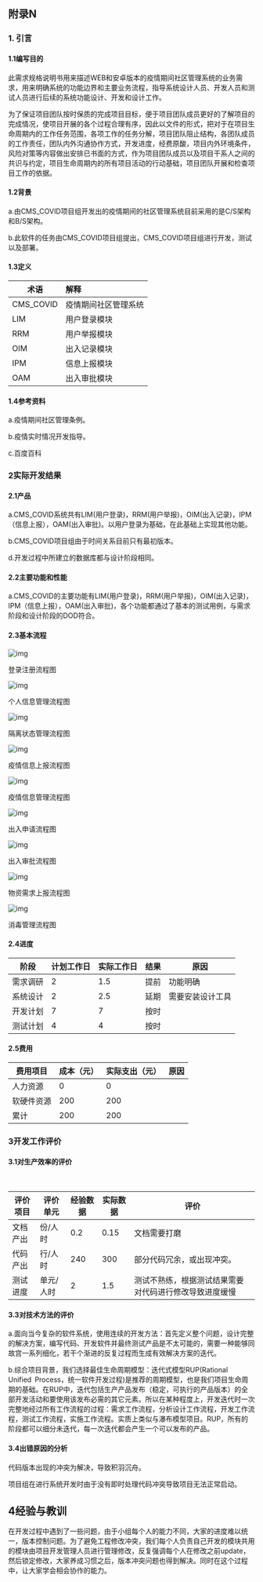 ## 附录N

### 1. 引言

#### 1.1编写目的

  此需求规格说明书用来描述WEB和安卓版本的疫情期间社区管理系统的业务需求，用来明确系统的功能边界和主要业务流程，指导系统设计人员、开发人员和测试人员进行后续的系统功能设计、开发和设计工作。

为了保证项目团队按时保质的完成项目目标，便于项目团队成员更好的了解项目的完成情况，使项目开展的各个过程合理有序，因此以文件的形式，把对于在项目生命周期内的工作任务范围，各项工作的任务分解，项目团队阻止结构，各团队成员的工作责任，团队内外沟通协作方式，开发进度，经费原酸，项目内外环境条件，风险对策等内容做出安排已书面的方式，作为项目团队成员以及项目干系人之间的共识与约定，项目生命周期内的所有项目活动的行动基础，项目团队开展和检查项目工作的依据。

#### 1.2背景

 a.由CMS_COVID项目组开发出的疫情期间的社区管理系统目前采用的是C/S架构和B/S架构。

b.此软件的任务由CMS_COVID项目组提出，CMS_COVID项目组进行开发，测试以及部署。

#### 1.3定义

| 术语      | 解释                 |
| --------- | :------------------- |
| CMS_COVID | 疫情期间社区管理系统 |
| LIM       | 用户登录模块         |
| RRM       | 用户举报模块         |
| OIM       | 出入记录模块         |
| IPM       | 信息上报模块         |
| OAM       | 出入审批模块         |



####  1.4参考资料 

  a.疫情期间社区管理条例。

  b.疫情实时情况开发指导。

  c.百度百科

### 2实际开发结果 

####  2.1产品 

  a.CMS_COVID系统共有LIM(用户登录)，RRM(用户举报)，OIM(出入记录)，IPM（信息上报），OAM(出入审批)。以用户登录为基础，在此基础上实现其他功能。

  b.CMS_COVID项目组由于时间关系目前只有最初版本。 

  d.开发过程中所建立的数据库都与设计阶段相同。

####  2.2主要功能和性能

a.CMS_COVID的主要功能有LIM(用户登录)，RRM(用户举报)，OIM(出入记录)，IPM（信息上报），OAM(出入审批)，各个功能都通过了基本的测试用例，与需求阶段和设计阶段的DOD符合。

#### 2.3基本流程 

![img](https://raw.githubusercontent.com/sunglo702/CMS_COVID/yzq_dev/WorkWeekReport/Week02/pfchart/signin.png)

登录注册流程图

![img](https://raw.githubusercontent.com/sunglo702/CMS_COVID/yzq_dev/WorkWeekReport/Week02/pfchart/per_info.png)

个人信息管理流程图

![img](https://raw.githubusercontent.com/sunglo702/CMS_COVID/yzq_dev/WorkWeekReport/Week02/pfchart/quarantine.png)

隔离状态管理流程图

![img](https://raw.githubusercontent.com/sunglo702/CMS_COVID/yzq_dev/WorkWeekReport/Week02/pfchart/vinfo_repo.png)

疫情信息上报流程图

![img](https://raw.githubusercontent.com/sunglo702/CMS_COVID/yzq_dev/WorkWeekReport/Week02/pfchart/vinfo_mana.png)

疫情信息管理流程图

![img](https://raw.githubusercontent.com/sunglo702/CMS_COVID/yzq_dev/WorkWeekReport/Week02/pfchart/access.png)

出入申请流程图

![img](https://raw.githubusercontent.com/sunglo702/CMS_COVID/yzq_dev/WorkWeekReport/Week02/pfchart/accheck.png)

出入审批流程图

![img](https://raw.githubusercontent.com/sunglo702/CMS_COVID/yzq_dev/WorkWeekReport/Week02/pfchart/supplies.png)

物资需求上报流程图

![img](https://raw.githubusercontent.com/sunglo702/CMS_COVID/yzq_dev/WorkWeekReport/Week02/pfchart/disinfect.png)

消毒管理流程图

####  2.4进度

   

| 阶段     | 计划工作日 | 实际工作日 | 结果 | 原因             |
| -------- | ---------- | ---------- | ---- | ---------------- |
| 需求调研 | 2          | 1.5        | 提前 | 功能明确         |
| 系统设计 | 2          | 2.5        | 延期 | 需要安装设计工具 |
| 开发计划 | 7          | 7          | 按时 |                  |
| 测试计划 | 4          | 4          | 按时 |                  |



####  2.5费用

| 费用项目   | 成本（元） | 实际支出（元） | 原因 |
| ---------- | ---------- | -------------- | ---- |
| 人力资源   | 0          | 0              |      |
| 软硬件资源 | 200        | 200            |      |
| 累计       | 200        | 200            |      |



### 3开发工作评价 

####  3.1对生产效率的评价

 

| 评价项目 | 评价单元  | 经验数据 | 实际数据 | 评价                                                   |
| -------- | --------- | -------- | -------- | ------------------------------------------------------ |
| 文档产出 | 份/人时   | 0.2      | 0.15     | 文档需要打磨                                           |
| 代码产出 | 行/人时   | 240      | 300      | 部分代码冗余，或出现冲突。                             |
| 测试进度 | 单元/人时 | 2        | 1.5      | 测试不熟练，根据测试结果需要对代码进行修改导致进度缓慢 |



####  3.3对技术方法的评价

  a.面向当今复杂的软件系统，使用连续的开发方法：首先定义整个问题，设计完整的解决方案，编写代码、开发软件并最终测试产品是不太可能的，需要一种能够同故宫一系列细化，若干个渐进的反复过程而生成有效解决方案的迭代。

b.综合项目背景，我们选择最佳生命周期模型：迭代式模型RUP(Rational Unified Process，统一软件开发过程)是推荐的周期模型，也是我们项目生命周期的基础。在RUP中，迭代包括生产产品发布（稳定，可执行的产品版本）的全部开发活动和要使用该发布必需的其它元素。所以在某种程度上，开发迭代时一次完整地经过所有工作流程的过程：需求工作流程，分析设计工作流程，开发工作流程，测试工作流程，实施工作流程。实质上类似与瀑布模型项目。RUP，所有的阶段都可以细分未迭代，每一次迭代都会产生一个可以发布的产品。

####  3.4出错原因的分析 

  代码版本出现的冲突为解决，导致积羽沉舟。

  项目组在进行系统开发时由于没有即时处理代码冲突导致项目无法正常启动。

## 4经验与教训 

  在开发过程中遇到了一些问题，由于小组每个人的能力不同，大家的进度难以统一，版本控制问题。为了避免工程修改冲突，我们每个人负责自己开发的模块共用的模块由项目开发管理人员进行管理修改，反复强调每个人在修改之前update，然后锁定修改，大家养成习惯之后，版本冲突问题也得到解决。同时在这个过程中，让大家学会相会协作的能力。 

